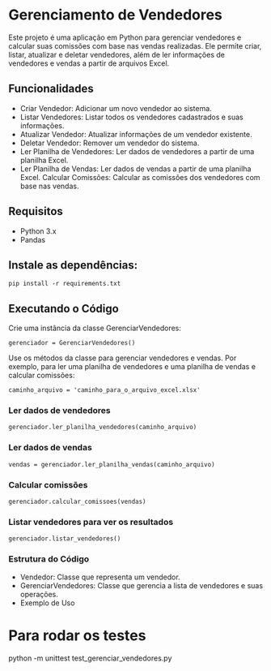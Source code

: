 # Gerenciamento de Vendedores 

Este projeto é uma aplicação em Python para gerenciar vendedores e calcular suas comissões com base nas vendas realizadas. Ele permite criar, listar, atualizar e deletar vendedores, além de ler informações de vendedores e vendas a partir de arquivos Excel.

## Funcionalidades 
- Criar Vendedor: Adicionar um novo vendedor ao sistema. 
- Listar Vendedores: Listar todos os vendedores cadastrados e suas informações. 
- Atualizar Vendedor: Atualizar informações de um vendedor existente. 
- Deletar Vendedor: Remover um vendedor do sistema. 
- Ler Planilha de Vendedores: Ler dados de vendedores a partir de uma planilha Excel. 
- Ler Planilha de Vendas: Ler dados de vendas a partir de uma planilha Excel. Calcular Comissões: Calcular as comissões dos vendedores com base nas vendas.

## Requisitos
 - Python 3.x 
 - Pandas

## Instale as dependências:

 `pip install -r requirements.txt`


## Executando o Código
Crie uma instância da classe GerenciarVendedores:

`gerenciador = GerenciarVendedores()`

Use os métodos da classe para gerenciar vendedores e vendas. Por exemplo, para ler uma planilha de vendedores e uma planilha de vendas e calcular comissões:

`caminho_arquivo = 'caminho_para_o_arquivo_excel.xlsx'`

### Ler dados de vendedores
`gerenciador.ler_planilha_vendedores(caminho_arquivo)`

### Ler dados de vendas
`vendas = gerenciador.ler_planilha_vendas(caminho_arquivo)`

### Calcular comissões
`gerenciador.calcular_comissoes(vendas)`

### Listar vendedores para ver os resultados
`gerenciador.listar_vendedores()`

### Estrutura do Código
- Vendedor: Classe que representa um vendedor.
- GerenciarVendedores: Classe que gerencia a lista de vendedores e suas operações.
- Exemplo de Uso

# Para rodar os testes
 python -m unittest test_gerenciar_vendedores.py

